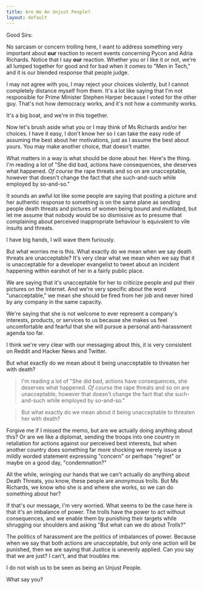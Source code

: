 ```yaml
---
title: Are We An Unjust People?
layout: default
---
```


Good Sirs:

No sarcasm or concern trolling here, I want to address something very important about **our** reaction to recent events concerning Pycon and Adria Richards. Notice that I say **our** reaction. Whether you or I like it or not, we're all lumped together for good and for bad when it comes to "Men in Tech," and it is our blended response that people judge.

I may not agree with you, I may reject your choices violently, but I cannot completely distance myself from them. It's a lot like saying that I'm not responsible for Prime Minister Stephen Harper because I voted for the other guy. That's not how democracy works, and it's not how a community works.

It's a big boat, and we're in this together.

Now let's brush aside what you or I may think of Ms Richards and/or her choices. I have it easy, I don't know her so I can take the easy rode of assuming the best about her motivations, just as I assume the best about yours. You may make another choice, that doesn't matter.

What matters in a way is what should be done about her. Here's the thing. I'm reading a lot of "She did bad, actions have consequences, she deserves what happened. *Of course* the rape threats and so on are unacceptable, however that doesn't change the fact that she such-and-such while employed by so-and-so."

It sounds an awful lot like some people are saying that posting a picture and her authentic response to something is on the same plane as sending people death threats and pictures of women being bound and mutilated, but let me assume that nobody would be so dismissive as to presume that complaining about perceived inappropriate behaviour is equivalent to vile insults and threats.

I have big hands, I will wave them furiously.

But what worries me is this. What exactly do we mean when we say death threats are unacceptable? It's very clear what we mean when we say that it is unacceptable for a developer evangelist to tweet about an incident happening within earshot of her in a fairly public place.

We are saying that it's unacceptable for her to criticize people and put their pictures on the Internet. And we're very specific about the word "unacceptable," we mean she should be fired from her job and never hired by any company in the same capacity.

We're saying that she is not welcome to ever represent a company's interests, products, or services to us because she makes us feel uncomfortable and fearful that she will pursue a personal anti-harassment agenda too far.

I think we're very clear with our messaging about this, it is very consistent on Reddit and Hacker News and Twitter.

But what exactly do we mean about it being unacceptable to threaten her with death?

> I'm reading a lot of "She did bad, actions have consequences, she deserves what happened. *Of course* the rape threats and so on are unacceptable, however that doesn't change the fact that she such-and-such while employed by so-and-so."

> But what exactly do we mean about it being unacceptable to threaten her with death?

Forgive me if I missed the memo, but are we actually doing anything about this? Or are we like a diplomat, sending the troops into one country in retaliation for actions against our perceived best interests, but when another country does something far more shocking we merely issue a mildly worded statement expressing "concern" or perhaps "regret" or maybe on a good day, "condemnation?"

All the while, wringing our hands that we can't actually do anything about Death Threats, you know, these people are anonymous trolls. But Ms Richards, we know who she is and where she works, so we can do something about her?

If that's our message, I'm very worried. What seems to be the case here is that it's an imbalance of power. The trolls have the power to act without consequences, and we enable them by punishing their targets while shrugging our shoulders and asking "But what can we do about Trolls?"

The politics of harassment are the politics of imbalances of power. Because when we say that both actions are unacceptable, but only one action will be punished, then we are saying that Justice is unevenly applied. Can you say that we are just? I can't, and that troubles me.

I do not wish us to be seen as being an Unjust People.

What say you?